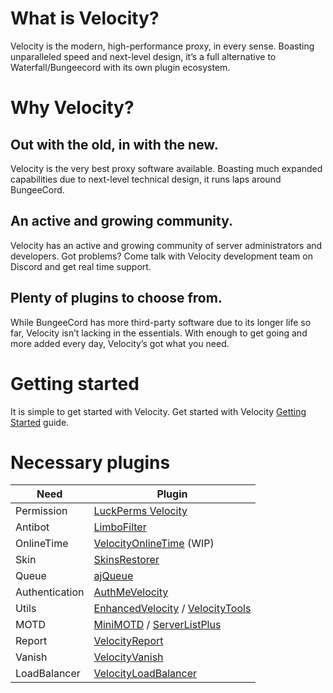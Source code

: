 # What is Velocity?
Velocity is the modern, high-performance proxy, in every sense. Boasting unparalleled speed and next-level design, it’s a full alternative to Waterfall/Bungeecord with its own plugin ecosystem.

# Why Velocity?
## Out with the old, in with the new.
Velocity is the very best proxy software available. Boasting much expanded capabilities due to next-level technical design, it runs laps around BungeeCord.
## An active and growing community.
Velocity has an active and growing community of server administrators and developers. Got problems? Come talk with Velocity development team on Discord and get real time support.
## Plenty of plugins to choose from.
While BungeeCord has more third-party software due to its longer life so far, Velocity isn’t lacking in the essentials. With enough to get going and more added every day, Velocity’s got what you need.

# Getting started
It is simple to get started with Velocity. Get started with Velocity [Getting Started](https://docs.papermc.io/velocity/getting-started) guide.

# Necessary plugins
Need | Plugin
-- | --
Permission | [LuckPerms Velocity](https://luckperms.net/download)
Antibot | [LimboFilter](https://github.com/Elytrium/LimboFilter/releases)
OnlineTime | [VelocityOnlineTime](https://modrinth.com/plugin/velocityvanish) (WIP)
Skin | [SkinsRestorer](https://www.spigotmc.org/resources/skinsrestorer.2124/)
Queue | [ajQueue](https://www.spigotmc.org/resources/ajqueue.78266/)
Authentication | [AuthMeVelocity](https://modrinth.com/plugin/authmevelocity)
Utils | [EnhancedVelocity](https://modrinth.com/plugin/enhancedvelocity) / [VelocityTools](https://modrinth.com/plugin/velocitytools)
MOTD | [MiniMOTD](https://modrinth.com/mod/minimotd) / [ServerListPlus](https://ci.codemc.org/job/Minecrell/job/ServerListPlus/)
Report | [VelocityReport](https://modrinth.com/plugin/velocityreport)
Vanish | [VelocityVanish](https://modrinth.com/plugin/velocityvanish)
LoadBalancer | [VelocityLoadBalancer](https://github.com/bhopahk/VelocityLoadBalancer)
